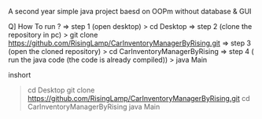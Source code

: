A second year simple java project 
baesd on OOPm 
without database & GUI

Q] How To run ?
=> step 1 (open desktop)
    > cd Desktop
=> step 2 (clone the repository in pc)
    > git clone https://github.com/RisingLamp/CarInventoryManagerByRising.git 
=> step 3 (open the cloned repository)
    > cd CarInventoryManagerByRising
=> step 4 ( run the java code (the code is already compiled))
    > java Main

inshort
>cd Desktop
>git clone https://github.com/RisingLamp/CarInventoryManagerByRising.git 
>cd CarInventoryManagerByRising
>java Main
